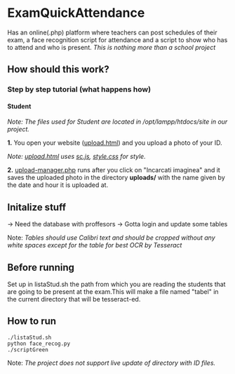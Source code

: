 # ExamQuickAttendance
Has an online(.php) platform where teachers can post schedules of their exam, a face recognition script for attendance and a script to show who has to attend and who is present.
*This is nothing more than a school project*

## How should this work?
### Step by step tutorial (what happens how)
#### Student
*Note: The files used for Student are located in /opt/lampp/htdocs/site in our project.*

**1.** You open your website ([upload.html](https://github.com/awfulwaffle77/ExamQuickAttendance/blob/master/upload.html)) and you upload a photo of your ID. 

*Note: [upload.html](https://github.com/awfulwaffle77/ExamQuickAttendance/blob/master/upload.html) uses [sc.js](https://github.com/awfulwaffle77/ExamQuickAttendance/blob/master/sc.js), [style.css](https://github.com/awfulwaffle77/ExamQuickAttendance/blob/master/style.css) for style.* 

**2.** [upload-manager.php](https://github.com/awfulwaffle77/ExamQuickAttendance/blob/master/upload-manager.php) runs after you click on "Incarcati imaginea" and it saves the uploaded photo in the directory **uploads/** with the name given by the date and hour it is uploaded at.

## Initalize stuff
-> Need the database with proffesors
-> Gotta login and update some tables

Note: *Tables should use Calibri text and should be cropped without any white spaces except for the table for best OCR by Tesseract*
## Before running
Set up in listaStud.sh the path from which you are reading the students that are going to be present at the exam.This will make a file named "tabel" in the current directory that will be tesseract-ed.

## How to run
```
./listaStud.sh
python face_recog.py
./scriptGreen
```

Note: *The project does not support live update of directory with ID files.*
